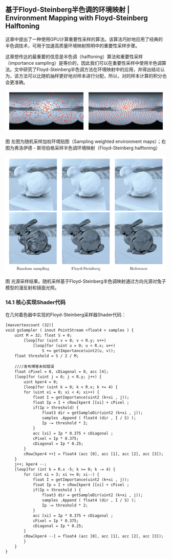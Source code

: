 ﻿## 基于Floyd-Steinberg半色调的环境映射 | Environment Mapping with Floyd-Steinberg Halftoning

这章中提出了一种使用GPU计算重要性采样的算法。该算法巧妙地应用了经典的半色调技术，可用于加速高质量环境映射照明中的重要性采样步骤。

这章想传达的最重要的信息是半色调（halftoning）算法和重要性采样（importance  sampling）是等价的，因此我们可以在重要性采样中使用半色调算法。文中研究了Floyd-Steinberg半色调方法在环境映射中的应用，并得出结论认为，该方法可以比随机抽样更好地对样本进行分配，所以，对的样本计算的积分也会更准确。

[
![img](Floyd-SteinbergHalftoning.assets/51d1539e3fb64bd68b146b421142f974.png)](https://github.com/QianMo/Game-Programmer-Study-Notes/blob/master/Content/%E3%80%8AGPUPro1%E3%80%8B%E5%85%A8%E4%B9%A6%E6%8F%90%E7%82%BC%E6%80%BB%E7%BB%93/media/51d1539e3fb64bd68b146b421142f974.png)

图 左图为随机采样加权环境贴图（Sampling weighted environment maps）；右图为弗洛伊德 - 斯坦伯格采样半色调环境映射（Floyd-Steinberg halftoning）

[
![img](Floyd-SteinbergHalftoning.assets/356f60e324fa8b54011adf4a3065348e.png)](https://github.com/QianMo/Game-Programmer-Study-Notes/blob/master/Content/%E3%80%8AGPUPro1%E3%80%8B%E5%85%A8%E4%B9%A6%E6%8F%90%E7%82%BC%E6%80%BB%E7%BB%93/media/356f60e324fa8b54011adf4a3065348e.png)

图 光源采样结果。随机采样基于Floyd-Steinberg半色调映射通过方向光源对兔子模型的漫反射和镜面光照。

### 

### 14.1 核心实现Shader代码

在几何着色器中实现的Floyd-Steinberg采样器Shader代码：

```
[maxvertexcount (32)]
void gsSampler ( inout PointStream <float4 > samples ) {
    uint M = 32; float S = 0;
        [loop]for (uint v = 0; v < R.y; v++)
            [loop]for (uint u = 0; u < R.x; u++)
                S += getImportance(uint2(u, v));
    float threshold = S / 2 / M;
    
    ////发布博客未知错误
    float cPixel = 0, cDiagonal = 0, acc [4];
    [loop]for (uint j = 0; j < R.y; j++) {
        uint kper4 = 0;
        [loop]for (uint k = 0; k < R.x; k += 4) {
        for (uint xi = 0; xi < 4; xi++) {
            float I = getImportance(uint2 (k+xi , j));
            float Ip = I + cRow[kper4 ][xi] + cPixel ;
            if(Ip > threshold) {
                float3 dir = getSampleDir(uint2 (k+xi , j));
                samples .Append ( float4 (dir , I / S) );
                Ip -= threshold * 2;
            }
            acc [xi] = Ip * 0.375 + cDiagonal ;
            cPixel = Ip * 0.375;
            cDiagonal = Ip * 0.25;
        }
        cRow[kper4 ++] = float4 (acc [0], acc [1], acc [2], acc [3]);
    }
    j++; kper4 --;
    [loop]for (int k = R.x -5; k >= 0; k -= 4) {
        for (int xi = 3; xi >= 0; xi--) {
            float I = getImportance(uint2 (k+xi , j));
            float Ip = I + cRow[kper4 ][xi] + cPixel ;
            if(Ip > threshold ) {
                float3 dir = getSampleDir(uint2 (k+xi , j));
                samples .Append ( float4 (dir , I / S) );
                Ip -= threshold * 2;
            }
            acc [xi] = Ip * 0.375 + cDiagonal ;
            cPixel = Ip * 0.375;
            cDiagonal = Ip * 0.25;
        }
        cRow[kper4 --] = float4 (acc [0], acc [1], acc [2], acc [3]);
        }
    }
}
```
